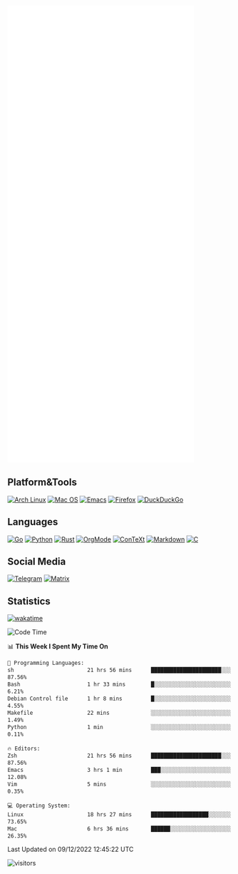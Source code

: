 ![Metrics](https://github.com/SteamedFish/SteamedFish/blob/master/github-metrics.svg)

## Platform&Tools

[![Arch Linux](https://img.shields.io/badge/ArchLinux-1793D1?logo=arch-linux&logoColor=fff&style=flat-square)](https://archlinux.org/)
[![Mac OS](https://img.shields.io/badge/MacOS-000000?style=flat-square&logo=macos&logoColor=F0F0F0)](https://www.apple.com/macos/)
[![Emacs](https://img.shields.io/badge/Emacs-%237F5AB6.svg?&style=flat-square&logo=gnu-emacs&logoColor=white)](https://www.gnu.org/software/emacs/)
[![Firefox](https://img.shields.io/badge/Firefox-FF7139?style=flat-square&logo=Firefox-Browser&logoColor=white)](https://firefox.com/)
[![DuckDuckGo](https://img.shields.io/badge/DuckDuckGo-DE5833?style=flat-square&logo=DuckDuckGo&logoColor=white)](https://duckduckgo.com/)

## Languages

[![Go](https://img.shields.io/badge/Golang-%2300ADD8.svg?style=flat-square&logo=go&logoColor=white)](https://golang.org/)
[![Python](https://img.shields.io/badge/Python-3670A0?style=flat-square&logo=python&logoColor=ffdd54)](https://www.python.org/)
[![Rust](https://img.shields.io/badge/Rust-%23000000.svg?style=flat-square&logo=rust&logoColor=white)](https://www.rust-lang.org/)
[![OrgMode](https://img.shields.io/badge/OrgMode-%23000000.svg?style=flat-square&logo=org&logoColor=white)](https://orgmode.org/)
[![ConTeXt](https://img.shields.io/badge/ConTeXt-%23008080.svg?style=flat-square&logo=latex&logoColor=white)](https://contextgarden.net/)
[![Markdown](https://img.shields.io/badge/MarkDown-%23000000.svg?style=flat-square&logo=markdown&logoColor=white)](https://daringfireball.net/projects/markdown/)
[![C](https://img.shields.io/badge/C-%2300599C.svg?style=flat-square&logo=c&logoColor=white)](https://www.iso.org/standard/74528.html)

## Social Media
[![Telegram](https://img.shields.io/badge/SteamedFish-2CA5E0?style=social&logo=telegram&logoColor=white)](https://t.me/SteamedFish)
[![Matrix](https://img.shields.io/badge/SteamedFish-2CA5E0?style=social&logo=matrix&logoColor=black)](https://matrix.to/#/@i:steamedfish.org)

## Statistics
[![wakatime](https://wakatime.com/badge/user/168280d6-fcf2-4b4f-ad3a-dc4612f35b38.svg)](https://wakatime.com/@168280d6-fcf2-4b4f-ad3a-dc4612f35b38)

<!--START_SECTION:waka-->
![Code Time](http://img.shields.io/badge/Code%20Time-2%2C206%20hrs%2042%20mins-blue)

📊 **This Week I Spent My Time On** 

```text
💬 Programming Languages: 
sh                       21 hrs 56 mins      ██████████████████████░░░   87.56% 
Bash                     1 hr 33 mins        █░░░░░░░░░░░░░░░░░░░░░░░░   6.21% 
Debian Control file      1 hr 8 mins         █░░░░░░░░░░░░░░░░░░░░░░░░   4.55% 
Makefile                 22 mins             ░░░░░░░░░░░░░░░░░░░░░░░░░   1.49% 
Python                   1 min               ░░░░░░░░░░░░░░░░░░░░░░░░░   0.11%

🔥 Editors: 
Zsh                      21 hrs 56 mins      ██████████████████████░░░   87.56% 
Emacs                    3 hrs 1 min         ███░░░░░░░░░░░░░░░░░░░░░░   12.08% 
Vim                      5 mins              ░░░░░░░░░░░░░░░░░░░░░░░░░   0.35%

💻 Operating System: 
Linux                    18 hrs 27 mins      ██████████████████░░░░░░░   73.65% 
Mac                      6 hrs 36 mins       ██████░░░░░░░░░░░░░░░░░░░   26.35%

```


 Last Updated on 09/12/2022 12:45:22 UTC
<!--END_SECTION:waka-->

![visitors](https://visitor-badge.laobi.icu/badge?page_id=SteamedFish.SteamedFish)
